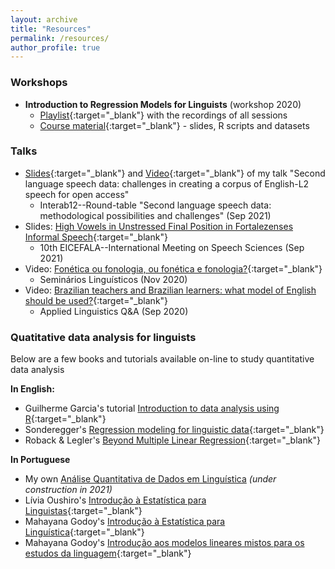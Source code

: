 ```yaml
---
layout: archive
title: "Resources"
permalink: /resources/
author_profile: true
---
```



### Workshops

- **Introduction to Regression Models for Linguists** (workshop 2020)
  - [Playlist](https://www.youtube.com/playlist?list=PL3Qku9eEGkK1TF274nuIva85i4RaeIvOw){:target="_blank"} with the recordings of all sessions
  - [Course material](https://www.dropbox.com/sh/h6w3qmoygq9hirf/AADxyv5YgrEO_0JJJaH4ZRhEa?dl=0){:target="_blank"} - slides, R scripts and datasets

### Talks

- [Slides](https://ronaldolimajr.github.io/files/2021_interab_roundTable.pdf){:target="_blank"} and [Video](https://www.youtube.com/watch?v=-K4GGSkHsXo){:target="_blank"} of my talk "Second language speech data: challenges in creating a corpus of English-L2 speech for open access"
  - Interab12--Round-table "Second language speech data: methodological possibilities and challenges" (Sep 2021)
- Slides: [High Vowels in Unstressed Final Position in Fortalezenses Informal Speech](https://ronaldolimajr.github.io/files/vowelsInFortaleza.pdf){:target="_blank"} 
  - 10th EICEFALA--International Meeting on Speech Sciences (Sep 2021)
- Video: [Fonética ou fonologia, ou fonética e fonologia?](https://www.youtube.com/watch?v=-DJfiCY8hx8){:target="_blank"}
  -  Seminários Linguísticos (Nov 2020)
- Video: [Brazilian teachers and Brazilian learners: what model of English should be used?](https://www.youtube.com/watch?v=PAdDPtB0xsc){:target="_blank"}
  - Applied Linguistics Q&A (Sep 2020)


### Quatitative data analysis for linguists

Below are a few books and tutorials available on-line to study quantitative data analysis

**In English:**

- Guilherme Garcia's tutorial [Introduction to data analysis using R](https://guilhermegarcia.github.io/rWorkshop/garcia_rWorkshop_complete.html){:target="_blank"}
- Sonderegger's [Regression modeling for linguistic data](https://osf.io/pnumg/){:target="_blank"}
- Roback & Legler's [Beyond Multiple Linear Regression](https://bookdown.org/roback/bookdown-BeyondMLR/){:target="_blank"}

**In Portuguese**

- My own [Análise Quantitativa de Dados em Linguística](https://ronaldolimajr.github.io/quant-data-analysis) *(under construction in 2021)*
- Lívia Oushiro's [Introdução à Estatística para Linguistas](https://rpubs.com/oushiro/iel){:target="_blank"}
- Mahayana Godoy's [Introdução à Estatística para Linguística](https://github.com/mahayanag/intro_estatistica_linguistica#readme){:target="_blank"}
- Mahayana Godoy's [Introdução aos modelos lineares mistos para os estudos da linguagem](https://mahayana.me/mlm/){:target="_blank"}